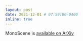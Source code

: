 ```yaml
---
layout: post
date: 2021-12-01 # 07:59:00-0400
inline: true
---
```


MonoScene is [available on ArXiv](https://arxiv.org/abs/2112.00726)